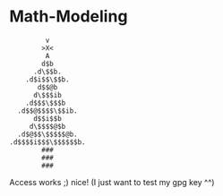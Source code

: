 # Math-Modeling
```
         v
        >X<
         A
        d$b
      .d\$$b.
    .d$i$$\$$b.
       d$$@b
      d\$$$ib
    .d$$$\$$$b
  .d$$@$$$$\$$ib.
      d$$i$$b
     d\$$$$@$b
  .d$@$$\$$$$$@b.
.d$$$$i$$$\$$$$$$b.
        ###
        ###
        ###
```

Access works ;)
nice! (I just want to test my gpg key ^^)
